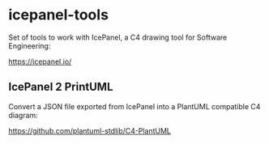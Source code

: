 # icepanel-tools

Set of tools to work with IcePanel, a C4 drawing tool for Software Engineering:

https://icepanel.io/

## IcePanel 2 PrintUML

Convert a JSON file exported from IcePanel into a PlantUML compatible C4 diagram:

https://github.com/plantuml-stdlib/C4-PlantUML

